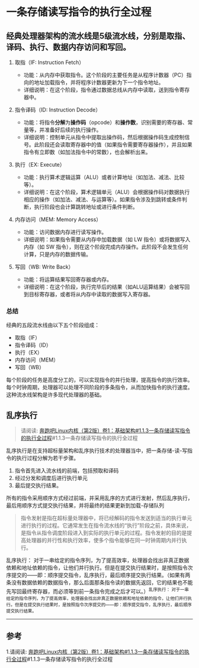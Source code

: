 # 一条存储读写指令的执行全过程
## 经典处理器架构的流水线是5级流水线，分别是取指、译码、执行、数据内存访问和写回。
1. 取指（IF: Instruction Fetch）
   - 功能：从内存中获取指令。这个阶段的主要任务是从程序计数器（PC）指向的地址加载指令，并将程序计数器更新为下一个指令地址。
   - 详细说明：在这个阶段，指令通过数据总线从内存中读取，送到指令寄存器中。

2. 指令译码（ID: Instruction Decode）
   - 功能：将指令**分解**为**操作码**（opcode）和**操作数**，识别需要的寄存器、常量等，并准备好后续的执行操作。
   - 详细说明：控制单元从指令中提取出操作码，然后根据操作码生成控制信号。此阶段还会读取寄存器中的值（如果指令需要寄存器操作），并且如果指令有立即数（如加法指令中的常数），也会解析出来。

3. 执行（EX: Execute）
   - 功能：执行算术逻辑运算（ALU）或者计算地址（如加法、减法、比较等）。
   - 详细说明：在这个阶段，算术逻辑单元（ALU）会根据操作码对数据执行相应的操作（如加法、减法、与运算等）。如果指令涉及到跳转或条件判断，执行阶段也会计算跳转地址或进行条件判断。

4. 内存访问（MEM: Memory Access）
   - 功能：访问数据内存进行读写操作。
   - 详细说明：如果指令需要从内存中加载数据（如 LW 指令）或将数据写入内存（如 SW 指令），则在这个阶段完成内存操作。此阶段不会发生任何计算，只是内存的数据传输。

5. 写回（WB: Write Back）
   - 功能：将运算结果写回寄存器或内存。
   - 详细说明：在这个阶段，执行完毕后的结果（如ALU运算结果）会被写回到目标寄存器，或者将从内存中读取的数据写入寄存器。

### 总结
经典的五段流水线由以下五个阶段组成：
- 取指（IF）
- 指令译码（ID）
- 执行（EX）
- 内存访问（MEM）
- 写回（WB）

每个阶段的任务是高度分工的，可以实现指令的并行处理，提高指令的执行效率。每个时钟周期，处理器可以处理不同阶段的多条指令，从而加快指令的执行速度。这种流水线架构是许多现代处理器的基础。


## 乱序执行
> 请阅读:  [奔跑吧Linux内核（第2版）卷1：基础架构#1.1.3一条存储读写指令的执行全过程](../006.BOOKs/Run%20Linux%20Kernel%20(2nd%20Edition)%20Volume%201:%20Infrastructure.epub)#1.1.3一条存储读写指令的执行全过程

乱序执行是在支持超标量架构和乱序执行技术的处理器当中，把一条存储-读-写指令的执行过程分解为若干步骤。
1. 指令首先进入流水线的前端，包括预取和译码
2. 经过分发和调度后进行执行单元
3. 最后提交执行结果。

所有的指令采用顺序方式经过前端，并采用乱序的方式进行发射，然后乱序执行，最后用顺序方式提交执行结果，并将最终的结果更新到加载-存储队列
> 指令发射是指在超标量处理器中，将已经解码的指令发送到适当的执行单元进行执行的过程。它通常发生在指令流水线的“执行”阶段之前，具体来说，是指令从指令调度阶段进入到实际的执行单元的过程。指令发射的目的是提高处理器的并行性和执行效率，使多个指令能够在同一时钟周期内并行执行。

乱序执行： 对于一串给定的指令序列，为了提高效率，处理器会找出非真正数据依赖和地址依赖的指令，让他们并行执行。但是在提交执行结果时，是按照指令次序提交的——即：顺序提交指令，乱序执行，最后顺序提交执行结果。（如果有两条没有数据依赖的数据指令，那么后面那条指令读的数据先返回，它的结果也不能先写回最终寄存器，而必须等到前一条指令完成之后才可以。）<sup>乱序执行： 对于一串给定的指令序列，为了提高效率，处理器会找出非真正数据依赖和地址依赖的指令，让他们并行执行。但是在提交执行结果时，是按照指令次序提交的——即：顺序提交指令，乱序执行，最后顺序提交执行结果。</sup>






---
## 参考
1.请阅读:  [奔跑吧Linux内核（第2版）卷1：基础架构#1.1.3一条存储读写指令的执行全过程](../006.BOOKs/Run%20Linux%20Kernel%20(2nd%20Edition)%20Volume%201:%20Infrastructure.epub)#1.1.3一条存储读写指令的执行全过程